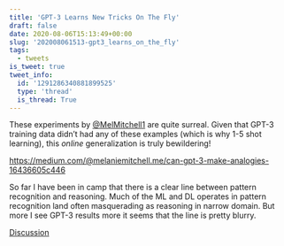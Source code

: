```yaml
---
title: 'GPT-3 Learns New Tricks On The Fly'
draft: false
date: 2020-08-06T15:13:49+00:00
slug: '202008061513-gpt3_learns_on_the_fly'
tags:
  - tweets
is_tweet: true
tweet_info:
  id: '1291286340881899525'
  type: 'thread'
  is_thread: True
---
```




These experiments by [@MelMitchell1](https://x.com/MelMitchell1) are quite surreal. Given that GPT-3 training data didn’t had any of these examples (which is why 1-5 shot learning), this *online* generalization is truly bewildering!

<https://medium.com/@melaniemitchell.me/can-gpt-3-make-analogies-16436605c446>

So far I have been in camp that there is a clear line between pattern recognition and reasoning. Much of the ML and DL operates in pattern recognition land often masquerading as reasoning in narrow domain. But more I see GPT-3 results more it seems that the line is pretty blurry.

[Discussion](https://x.com/sytelus/status/1291286340881899525)
